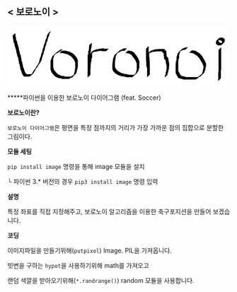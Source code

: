 ## < 보로노이 >
![Voronoi](./Image/Voronoi.JPG)


 *****파이썬을 이용한 보로노이 다이어그램 (feat. Soccer)



**보로노이란?**

`보로노이 다이어그램`은 평면을 특정 점까지의 거리가 가장 가까운 점의 집합으로 분할한 그림이다.



**모듈 세팅**

`pip install image` 명령을 통해 image 모듈을 설치

└ 파이썬 3.* 버전의 경우 `pip3 install image` 명령 입력



**설명**

특정 좌표를 직접 지정해주고, 보로노이 알고리즘을 이용한 축구포지션을 만들어 보겠습니다.



**코딩**

이미지파일을 만들기위해(`putpixel`) Image. PIL을 가져옵니다.

빗변을 구하는 `hypot`을 사용하기위해 math를 가져오고

랜덤 색깔을 받아오기위해(`*.randrange()`) random 모듈을 사용합니다.



 

  







